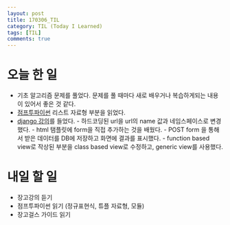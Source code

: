 ```yaml
---
layout: post
title: 170306_TIL
category: TIL (Today I Learned)
tags: [TIL]
comments: true
---
```

# 오늘 한 일
- 기초 알고리즘 문제를 풀었다. 문제를 풀 때마다 새로 배우거나 복습하게되는 내용이 있어서 좋은 것 같다.
- [점프투파이썬](https://wikidocs.net/32) 리스트 자료형 부분을 읽었다.  
- [django 강의](https://www.inflearn.com/course/django-%ED%8C%8C%EC%9D%B4%EC%8D%AC-%EC%9E%A5%EA%B3%A0-%EA%B0%95%EC%A2%8C/)를 들었다.
      - 하드코딩된 url을 url의 name 값과 네임스페이스로 변경했다.
      - html 탬플릿에 form을 직접 추가하는 것을 배웠다.
      - POST form 을 통해서 받은 데이터를 DB에 저장하고 화면에 결과를 표시했다.
      - function based view로 작상된 부분을 class based view로 수정하고, generic view를 사용했다.



# 내일 할 일
- 장고강의 듣기
- 점프투파이썬 읽기 (정규표현식, 튜플 자료형, 모듈)
- 장고걸스 가이드 읽기
